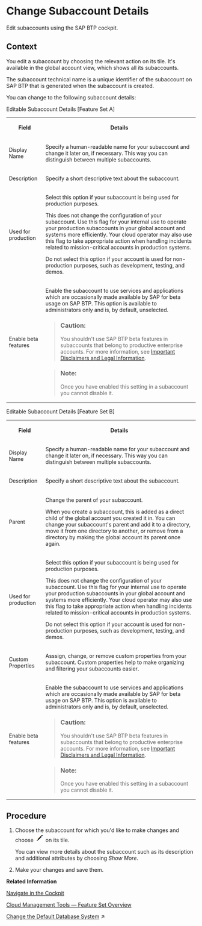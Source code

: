 <!-- loio567d4a84bfdc428f8f3640e07261f73a -->

# Change Subaccount Details

Edit subaccounts using the SAP BTP cockpit.



## Context

You edit a subaccount by choosing the relevant action on its tile. It's available in the global account view, which shows all its subaccounts.

The subaccount technical name is a unique identifier of the subaccount on SAP BTP that is generated when the subaccount is created.

You can change to the following subaccount details:

<a name="loio567d4a84bfdc428f8f3640e07261f73a__table_p5g_kkf_4z"/>Editable Subaccount Details \[Feature Set A\]


<table>
<tr>
<th>

Field



</th>
<th>

Details



</th>
</tr>
<tr>
<td>

Display Name



</td>
<td>

Specify a human-readable name for your subaccount and change it later on, if necessary. This way you can distinguish between multiple subaccounts.



</td>
</tr>
<tr>
<td>

Description



</td>
<td>

Specify a short descriptive text about the subaccount.



</td>
</tr>
<tr>
<td>

Used for production



</td>
<td>

Select this option if your subaccount is being used for production purposes.

This does not change the configuration of your subaccount. Use this flag for your internal use to operate your production subaccounts in your global account and systems more efficiently. Your cloud operator may also use this flag to take appropriate action when handling incidents related to mission-critical accounts in production systems.

Do not select this option if your account is used for non-production purposes, such as development, testing, and demos.



</td>
</tr>
<tr>
<td>

Enable beta features



</td>
<td>

Enable the subaccount to use services and applications which are occasionally made available by SAP for beta usage on SAP BTP. This option is available to administrators only and is, by default, unselected.

> ### Caution:  
> You shouldn't use SAP BTP beta features in subaccounts that belong to productive enterprise accounts. For more information, see [Important Disclaimers and Legal Information](https://help.sap.com/viewer/disclaimer).

> ### Note:  
> Once you have enabled this setting in a subaccount you cannot disable it.



</td>
</tr>
</table>

<a name="loio567d4a84bfdc428f8f3640e07261f73a__table_ljn_yvw_1jb"/>Editable Subaccount Details \[Feature Set B\]


<table>
<tr>
<th>

Field



</th>
<th>

Details



</th>
</tr>
<tr>
<td>

Display Name



</td>
<td>

Specify a human-readable name for your subaccount and change it later on, if necessary. This way you can distinguish between multiple subaccounts.



</td>
</tr>
<tr>
<td>

Description



</td>
<td>

Specify a short descriptive text about the subaccount.



</td>
</tr>
<tr>
<td>

Parent



</td>
<td>

Change the parent of your subaccount.

When you create a subaccount, this is added as a direct child of the global account you created it in. You can change your subaccount's parent and add it to a directory, move it from one directory to another, or remove from a directory by making the global account its parent once again.



</td>
</tr>
<tr>
<td>

Used for production



</td>
<td>

Select this option if your subaccount is being used for production purposes.

This does not change the configuration of your subaccount. Use this flag for your internal use to operate your production subaccounts in your global account and systems more efficiently. Your cloud operator may also use this flag to take appropriate action when handling incidents related to mission-critical accounts in production systems.

Do not select this option if your account is used for non-production purposes, such as development, testing, and demos.



</td>
</tr>
<tr>
<td>

Custom Properties



</td>
<td>

Asssign, change, or remove custom properties from your subaccount. Custom properties help to make organizing and filtering your subaccounts easier.



</td>
</tr>
<tr>
<td>

Enable beta features



</td>
<td>

Enable the subaccount to use services and applications which are occasionally made available by SAP for beta usage on SAP BTP. This option is available to administrators only and is, by default, unselected.

> ### Caution:  
> You shouldn't use SAP BTP beta features in subaccounts that belong to productive enterprise accounts. For more information, see [Important Disclaimers and Legal Information](https://help.sap.com/viewer/disclaimer).

> ### Note:  
> Once you have enabled this setting in a subaccount you cannot disable it.



</td>
</tr>
</table>



<a name="loio567d4a84bfdc428f8f3640e07261f73a__steps_jgs_mxw_z5"/>

## Procedure

1.  Choose the subaccount for which you'd like to make changes and choose ![](images/Edit_Icon_abfe424.png) on its tile.

    You can view more details about the subaccount such as its description and additional attributes by choosing *Show More*.

2.  Make your changes and save them.


**Related Information**  


[Navigate in the Cockpit](Navigate_in_the_Cockpit_0874895.md "Learn how to navigate to your global accounts and subaccounts in the SAP BTP cockpit.")



[Cloud Management Tools — Feature Set Overview](../10-concepts/Cloud_Management_Tools_—_Feature_Set_Overview_caf4e4e.md "Cloud management tools represent the group of technologies designed for managing SAP BTP.")

[Change the Default Database System](https://help.sap.com/viewer/d4790b2de2f4429db6f3dff54e4d7b3a/Cloud/en-US/d531b2dd49904927a0327c9479edd2b7.html "Change the database property, which determines the database in the Neo environment on which an application runs.") :arrow_upper_right:

